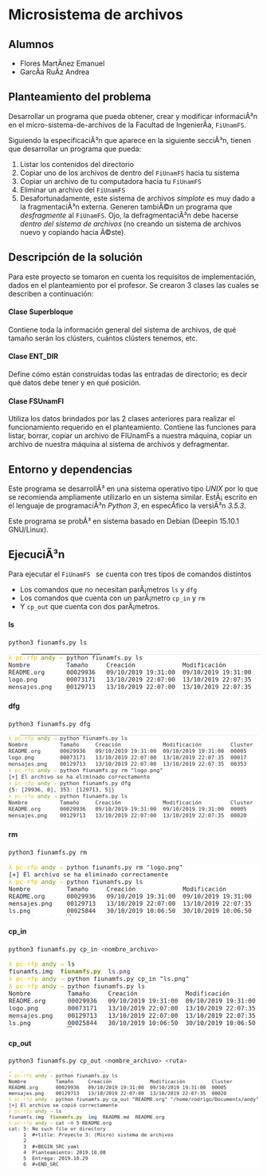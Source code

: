 # Microsistema de archivos

## Alumnos

* Flores MartÃ­nez Emanuel
* GarcÃ­a RuÃ­z Andrea

## Planteamiento del problema

Desarrollar un programa que pueda obtener,   crear y modificar informaciÃ³n en el micro-sistema-de-archivos de la   Facultad de IngenierÃ­a, `FiUnamFS`.

Siguiendo la especificaciÃ³n que aparece en la siguiente secciÃ³n,   tienen que desarrollar un programa que pueda:

1. Listar los contenidos del directorio
2. Copiar uno de los archivos de dentro del `FiUnamFS` hacia tu sistema
3. Copiar un archivo de tu computadora hacia tu `FiUnamFS`
4. Eliminar un archivo del `FiUnamFS`
5. Desafortunadamente, este sistema de archivos *simplote* es muy dado     a la fragmentaciÃ³n externa. Generen tambiÃ©n un programa que     *desfragmente* al `FiUnamFS`. Ojo, la defragmentaciÃ³n debe hacerse     *dentro del sistema de archivos* (no creando un sistema de archivos     nuevo y copiando hacia Ã©ste).

## Descripción de la solución

Para este proyecto se tomaron en cuenta los requísitos de implementación, dados en el planteamiento 
por el profesor. Se crearon 3 clases las cuales se describen a continuación:

#### Clase Superbloque
Contiene toda la información general del sistema de archivos, de qué tamaño serán los clústers, cuántos clústers tenemos, etc.

#### Clase ENT_DIR
Define cómo están construidas todas las entradas de directorio; es decir qué datos debe tener y en qué posición.

#### Clase FSUnamFI
Utiliza los datos brindados por las 2 clases anteriores para realizar el funcionamiento requerido en el planteamiento. Contiene las funciones para listar, borrar, copiar un archivo de FIUnamFs a nuestra máquina, copiar un archivo de nuestra máquina al sistema de archivos y defragmentar.

## Entorno y dependencias

Este programa se desarrollÃ³ en una sistema operativo tipo *UNIX*  por lo que se recomienda ampliamente utilizarlo en un sistema similar. EstÃ¡ escrito en el lenguaje de programaciÃ³n *Python 3*, en especÃ­fico la versiÃ³n *3.5.3*.

Este programa se probÃ³ en sistema basado en Debian (Deepin 15.10.1 GNU/Linux).

## EjecuciÃ³n

Para ejecutar el `FiUnamFS ` se cuenta con tres tipos de comandos distintos

* Los comandos que no necesitan parÃ¡metros `ls` y  `dfg`
* Los comandos que cuenta con un parÃ¡metro `cp_in` y `rm`
* Y `cp_out` que cuenta con dos parÃ¡metros.

#### ls

```bash
python3 fiunamfs.py ls
```

![ls](img/ls.png)

#### dfg

``` bash
python3 fiunamfs.py dfg
```

![dfg](img/dfg.png)

#### rm

```bash
python3 fiunamfs.py rm
```

![dfg](img/rm.png)

#### cp_in

``` bash
python3 fiunamfs.py cp_in <nombre_archivo>
```

![dfg](img/cp_in.png)

#### cp_out

```bash
python3 fiunamfs.py cp_out <nombre_archivo> <ruta>
```

![dfg](img/cp_out.png)

